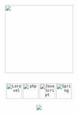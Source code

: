 <div align="center">
	<a href="https://github.com/estevaoaz">
		<img height="220em" src="https://github-readme-stats.vercel.app/api/top-langs/?username=estevaoaz&layout=compact&langs_count=7&theme=dark"/>
	</a>
</div>
<br>
<br>
<div align="center">
	<code><img width="50" src="https://github.com/marwin1991/profile-technology-icons/assets/25181517/afcf1c98-544e-41fb-bf44-edba5e62809a" alt="Laravel" title="Laravel"/></code>
	<code><img width="50" src="https://user-images.githubusercontent.com/25181517/183570228-6a040b9f-3ddf-47a2-a201-743121dac664.png" alt="php" title="php"/></code>
	<code><img width="50" src="https://user-images.githubusercontent.com/25181517/117447155-6a868a00-af3d-11eb-9cfe-245df15c9f3f.png" alt="JavaScript" title="JavaScript"/></code>
	<code><img width="50" src="https://user-images.githubusercontent.com/25181517/117201470-f6d56780-adec-11eb-8f7c-e70e376cfd07.png" alt="Spring" title="Spring"/></code>
</div>

<br>
<div align="center">
	<a href="https://www.linkedin.com/in/estev%C3%A3o-azevedo-715a91221/?originalSubdomain=br" target="_blank" ><img src="https://img.shields.io/badge/-LinkedIn-%230077B5?style=for-the-badge&logo=linkedin&logoColor=white" target="_blank"></a>
</div>
